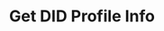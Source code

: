 ---
id: get-did-profile-info
title: Get DID Profile Info
sidebar_label: Get DID Profile Info
description: Get info about a DID we interacted with.
keywords:
  - docs
  - polygon id
  - holder
  - issuer
  - verifier
  - wallet sdk
  - DID
  - profile
---
